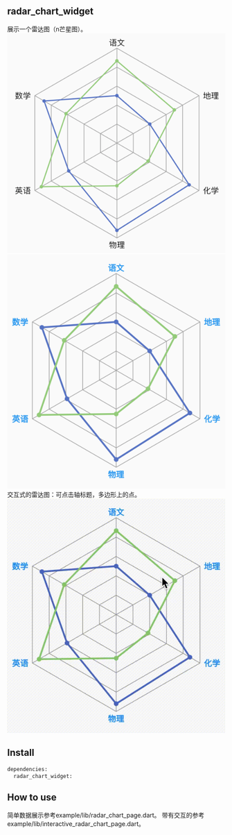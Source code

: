 <!--
This README describes the package. If you publish this package to pub.dev,
this README's contents appear on the landing page for your package.

For information about how to write a good package README, see the guide for
[writing package pages](https://dart.dev/guides/libraries/writing-package-pages).

For general information about developing packages, see the Dart guide for
[creating packages](https://dart.dev/guides/libraries/create-library-packages)
and the Flutter guide for
[developing packages and plugins](https://flutter.dev/developing-packages).
-->

## radar_chart_widget

展示一个雷达图（n芒星图）。
![六芒星](pictures/dataShow.png)
![六芒星](pictures/colorful.png)
交互式的雷达图：可点击轴标题，多边形上的点。
![六芒星](pictures/interactive.gif)

## Install
```
dependencies:
  radar_chart_widget:
```
## How to use
简单数据展示参考example/lib/radar_chart_page.dart。
带有交互的参考example/lib/interactive_radar_chart_page.dart。



